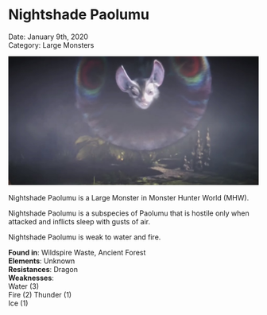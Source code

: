 # **Nightshade Paolumu**  
Date: January 9th, 2020  
Category: Large Monsters  

![alt](images/NightshadePaolumu1.png)

Nightshade Paolumu is a Large Monster in Monster Hunter World (MHW).  

Nightshade Paolumu is a subspecies of Paolumu that is hostile only when attacked and inflicts sleep with gusts of air. 


Nightshade Paolumu is weak to water and fire.

**Found in**: Wildspire Waste, Ancient Forest  
**Elements**: Unknown  
**Resistances**: Dragon  
**Weaknesses**:   
Water (3)  
Fire (2)
Thunder (1)  
Ice (1)  
